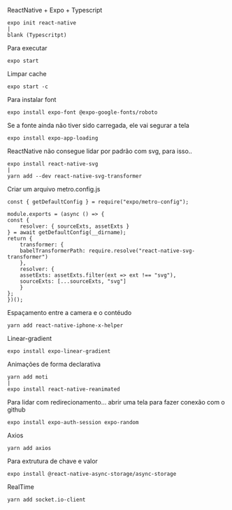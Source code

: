 ReactNative + Expo + Typescript

    expo init react-native 
    |
    blank (Typescritpt)

Para executar 

    expo start

Limpar cache

    expo start -c

Para instalar font

    expo install expo-font @expo-google-fonts/roboto

Se a fonte ainda não tiver sido carregada, ele vai segurar a tela
    
    expo install expo-app-loading

ReactNative não consegue lidar por padrão com svg, para isso..

    expo install react-native-svg
    |
    yarn add --dev react-native-svg-transformer

Criar um arquivo metro.config.js

    const { getDefaultConfig } = require("expo/metro-config");

    module.exports = (async () => {
    const {
        resolver: { sourceExts, assetExts }
    } = await getDefaultConfig(__dirname);
    return {
        transformer: {
        babelTransformerPath: require.resolve("react-native-svg-transformer")
        },
        resolver: {
        assetExts: assetExts.filter(ext => ext !== "svg"),
        sourceExts: [...sourceExts, "svg"]
        }
    };
    })();


Espaçamento entre a camera e o contéudo 

    yarn add react-native-iphone-x-helper

Linear-gradient

    expo install expo-linear-gradient

Animações de forma declarativa

    yarn add moti
    |
    expo install react-native-reanimated

Para lidar com redirecionamento... abrir uma tela para fazer conexão com o github

    expo install expo-auth-session expo-random

Axios

    yarn add axios

Para extrutura de chave e valor

    expo install @react-native-async-storage/async-storage

RealTime

    yarn add socket.io-client

